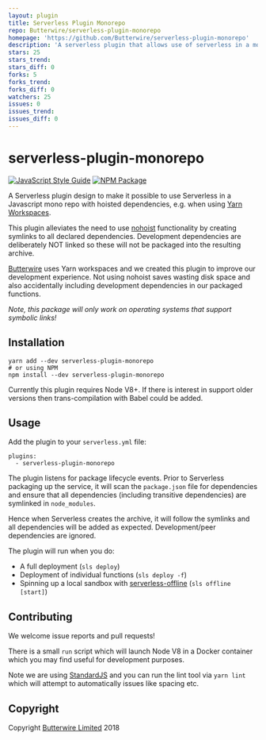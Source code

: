 ```yaml
---
layout: plugin
title: Serverless Plugin Monorepo
repo: Butterwire/serverless-plugin-monorepo
homepage: 'https://github.com/Butterwire/serverless-plugin-monorepo'
description: 'A serverless plugin that allows use of serverless in a mono repo. Avoids needing to use nohoist by automatic symlinking of all dependencies.'
stars: 25
stars_trend: 
stars_diff: 0
forks: 5
forks_trend: 
forks_diff: 0
watchers: 25
issues: 0
issues_trend: 
issues_diff: 0
---
```



# serverless-plugin-monorepo

[![JavaScript Style Guide](https://img.shields.io/badge/code_style-standard-brightgreen.svg)](https://standardjs.com)
[![NPM Package](https://img.shields.io/npm/v/serverless-plugin-monorepo.svg)](https://www.npmjs.com/package/serverless-plugin-monorepo)

A Serverless plugin design to make it possible to use Serverless in a
Javascript mono repo with hoisted dependencies, e.g. when using [Yarn Workspaces](https://yarnpkg.com/lang/en/docs/workspaces/).

This plugin alleviates the need to use [nohoist](https://yarnpkg.com/blog/2018/02/15/nohoist/) functionality by creating
symlinks to all declared dependencies. Development dependencies are deliberately NOT linked so these
will not be packaged into the resulting archive.

[Butterwire](https://www.butterwire.com) uses Yarn workspaces and we created this plugin to improve our development
experience. Not using nohoist saves wasting disk space and also accidentally including
development dependencies in our packaged functions.

*Note, this package will only work on operating systems that support symbolic links!*


## Installation

```
yarn add --dev serverless-plugin-monorepo
# or using NPM
npm install --dev serverless-plugin-monorepo
```

Currently this plugin requires Node V8+. If there is interest in support older
versions then trans-compilation with Babel could be added.


## Usage

Add the plugin to your `serverless.yml` file:

```
plugins:
  - serverless-plugin-monorepo
```

The plugin listens for package lifecycle events. Prior to Serverless packaging
up the service, it will scan the `package.json` file for dependencies and
ensure that all dependencies (including transitive dependencies) are symlinked in `node_modules`.

Hence when Serverless creates the archive, it will follow the symlinks and all
dependencies will be added as expected. Development/peer dependencies are ignored.

The plugin will run when you do:
- A full deployment (`sls deploy`)
- Deployment of individual functions (`sls deploy -f`)
- Spinning up a local sandbox with [serverless-offline](https://github.com/dherault/serverless-offline) (`sls offline [start]`)

## Contributing

We welcome issue reports and pull requests!

There is a small `run` script which will launch Node V8 in a Docker container which
you may find useful for development purposes.

Note we are using [StandardJS](https://standardjs.com/) and you can run
the lint tool via `yarn lint` which will attempt to automatically issues like spacing etc.

## Copyright

Copyright [Butterwire Limited](https://www.butterwire.com) 2018
